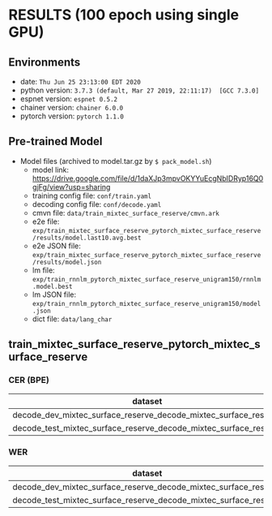# RESULTS (100 epoch using single GPU)
## Environments
- date: `Thu Jun 25 23:13:00 EDT 2020`
- python version: `3.7.3 (default, Mar 27 2019, 22:11:17)  [GCC 7.3.0]`
- espnet version: `espnet 0.5.2`
- chainer version: `chainer 6.0.0`
- pytorch version: `pytorch 1.1.0`

## Pre-trained Model
- Model files (archived to model.tar.gz by `$ pack_model.sh`)
  - model link: https://drive.google.com/file/d/1daXJp3mpvOKYYuEcgNbIDRyp16Q0gjFg/view?usp=sharing
  - training config file: `conf/train.yaml`
  - decoding config file: `conf/decode.yaml`
  - cmvn file: `data/train_mixtec_surface_reserve/cmvn.ark`
  - e2e file: `exp/train_mixtec_surface_reserve_pytorch_mixtec_surface_reserve/results/model.last10.avg.best`
  - e2e JSON file: `exp/train_mixtec_surface_reserve_pytorch_mixtec_surface_reserve/results/model.json`
  - lm file: `exp/train_rnnlm_pytorch_mixtec_surface_reserve_unigram150/rnnlm.model.best`
  - lm JSON file: `exp/train_rnnlm_pytorch_mixtec_surface_reserve_unigram150/model.json`
  - dict file: `data/lang_char`


## train_mixtec_surface_reserve_pytorch_mixtec_surface_reserve
### CER (BPE)

|dataset|Snt|Wrd|Corr|Sub|Del|Ins|Err|S.Err|
|---|---|---|---|---|---|---|---|---|
|decode_dev_mixtec_surface_reserve_decode_mixtec_surface_reserve|10218|687420|89.6|6.0|4.5|2.7|13.2|87.8|
|decode_test_mixtec_surface_reserve_decode_mixtec_surface_reserve|10112|688918|89.7|5.9|4.4|2.7|13.0|87.9|

### WER

|dataset|Snt|Wrd|Corr|Sub|Del|Ins|Err|S.Err|
|---|---|---|---|---|---|---|---|---|
|decode_dev_mixtec_surface_reserve_decode_mixtec_surface_reserve|10218|165748|80.3|15.6|4.1|3.2|22.9|87.8|
|decode_test_mixtec_surface_reserve_decode_mixtec_surface_reserve|10112|166168|80.5|15.5|4.1|3.2|22.7|87.9|

